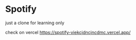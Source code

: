# Spotify
just a clone for learning only


check on vercel https://spotify-viekcjdncjncdmc.vercel.app/
